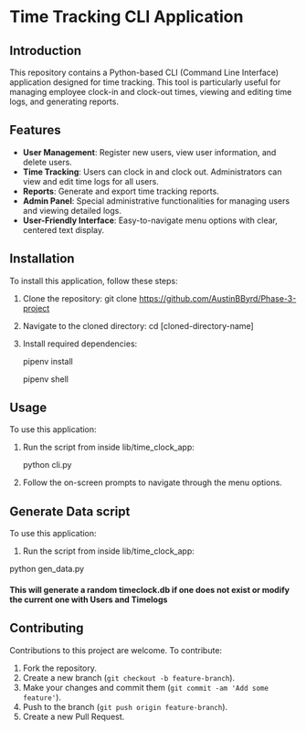 # Time Tracking CLI Application

## Introduction
This repository contains a Python-based CLI (Command Line Interface) application designed for time tracking. This tool is particularly useful for managing employee clock-in and clock-out times, viewing and editing time logs, and generating reports.

## Features
- **User Management**: Register new users, view user information, and delete users.
- **Time Tracking**: Users can clock in and clock out. Administrators can view and edit time logs for all users.
- **Reports**: Generate and export time tracking reports.
- **Admin Panel**: Special administrative functionalities for managing users and viewing detailed logs.
- **User-Friendly Interface**: Easy-to-navigate menu options with clear, centered text display.

## Installation
To install this application, follow these steps:

1. Clone the repository:
  git clone https://github.com/AustinBByrd/Phase-3-project

3. Navigate to the cloned directory:
   cd [cloned-directory-name]
   
3. Install required dependencies:
   
   pipenv install

   pipenv shell
   
## Usage
To use this application:

1. Run the script from inside lib/time_clock_app:

   python cli.py
   
3. Follow the on-screen prompts to navigate through the menu options.

## Generate Data script
To use this application:

1. Run the script from inside lib/time_clock_app:

  python gen_data.py

#### This will generate a random timeclock.db if one does not exist or modify the current one with Users and Timelogs
   

## Contributing
Contributions to this project are welcome. To contribute:

1. Fork the repository.
2. Create a new branch (`git checkout -b feature-branch`).
3. Make your changes and commit them (`git commit -am 'Add some feature'`).
4. Push to the branch (`git push origin feature-branch`).
5. Create a new Pull Request.
